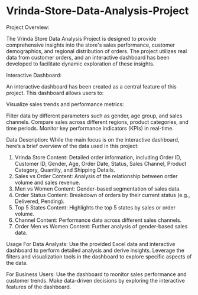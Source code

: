 # Vrinda-Store-Data-Analysis-Project

Project Overview:

The Vrinda Store Data Analysis Project is designed to provide comprehensive insights into the store's sales performance, customer demographics, and regional distribution of orders. The project utilizes real data from customer orders, and an interactive dashboard has been developed to facilitate dynamic exploration of these insights.

Interactive Dashboard:

An interactive dashboard has been created as a central feature of this project. This dashboard allows users to:

Visualize sales trends and performance metrics:

Filter data by different parameters such as gender, age group, and sales channels.
Compare sales across different regions, product categories, and time periods.
Monitor key performance indicators (KPIs) in real-time.


Data Description:
While the main focus is on the interactive dashboard, here’s a brief overview of the data used in this project:

1. Vrinda Store
Content: Detailed order information, including Order ID, Customer ID, Gender, Age, Order Date, Status, Sales Channel, Product Category, Quantity, and Shipping Details.
2. Sales vs Order
Content: Analysis of the relationship between order volume and sales revenue.
3. Men vs Women
Content: Gender-based segmentation of sales data.
4. Order Status
Content: Breakdown of orders by their current status (e.g., Delivered, Pending).
5. Top 5 States
Content: Highlights the top 5 states by sales or order volume.
6. Channel
Content: Performance data across different sales channels.
7. Order Men vs Women
Content: Further analysis of gender-based sales data.

Usage
For Data Analysts:
Use the provided Excel data and interactive dashboard to perform detailed analysis and derive insights.
Leverage the filters and visualization tools in the dashboard to explore specific aspects of the data.

For Business Users:
Use the dashboard to monitor sales performance and customer trends.
Make data-driven decisions by exploring the interactive features of the dashboard.
